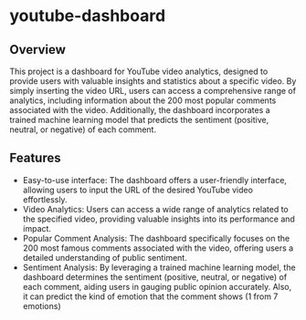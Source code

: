 # youtube-dashboard

## Overview

This project is a dashboard for YouTube video analytics, designed to provide users with valuable insights and statistics about a specific video. By simply inserting the video URL, users can access a comprehensive range of analytics, including information about the 200 most popular comments associated with the video. Additionally, the dashboard incorporates a trained machine learning model that predicts the sentiment (positive, neutral, or negative) of each comment.

## Features

- Easy-to-use interface: The dashboard offers a user-friendly interface, allowing users to input the URL of the desired YouTube video effortlessly.
- Video Analytics: Users can access a wide range of analytics related to the specified video, providing valuable insights into its performance and impact.
- Popular Comment Analysis: The dashboard specifically focuses on the 200 most famous comments associated with the video, offering users a detailed understanding of public sentiment.
- Sentiment Analysis: By leveraging a trained machine learning model, the dashboard determines the sentiment (positive, neutral, or negative) of each comment, aiding users in gauging public opinion accurately. Also, it can predict the kind of emotion that the comment shows (1 from 7 emotions)
